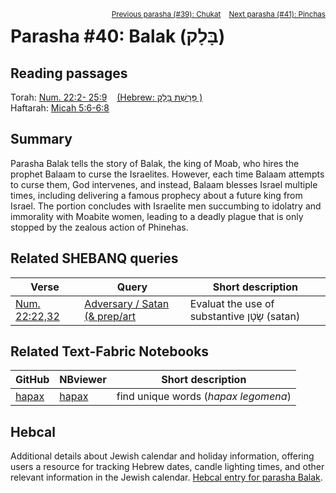 <span style="float: right;"><sup> <a href="../39%20-%20Chukat">Previous parasha (#39): Chukat</a> &nbsp;&nbsp; <a href="../41%20-%20Pinchas">Next parasha (#41): Pinchas</a></sup></span>

# Parasha #40: Balak (בָּלָק)

## Reading passages

Torah: <a href="https://www.stepbible.org/?q=version=NASB2020|reference=Num.22:2-25:9&options=HNVUG" target="_blank">Num. 22:2- 25:9</a> &nbsp;&nbsp; <a href="https://tikkun.io/#/p/balak" target="_blank">(Hebrew: פָּרָשַׁת בָּלָק
)</a><br>
Haftarah: 
<a href="https://www.stepbible.org/?q=version=NASB2020|reference=Mic.5:6-6:8&options=HNVUG" target="_blank">Micah 5:6-6:8</a>

## Summary

Parasha Balak tells the story of Balak, the king of Moab, who hires the prophet Balaam to curse the Israelites. However, each time Balaam attempts to curse them, God intervenes, and instead, Balaam blesses Israel multiple times, including delivering a famous prophecy about a future king from Israel. The portion concludes with Israelite men succumbing to idolatry and immorality with Moabite women, leading to a deadly plague that is only stopped by the zealous action of Phinehas.

## Related SHEBANQ queries

Verse | Query | Short description
--- | --- | --- 
<a href="https://www.stepbible.org/?q=version=NASB2020\|reference=Num.22:22-23&options=HNVUG" target="_blank">Num. 22:22,32</a> | <a href="https://shebanq.ancient-data.org/hebrew/queries?goto=6626&page=1&mr=r&qw=q" target="_blank">Adversary / Satan (& prep/art</a> | Evaluat the use of substantive שָׂטָן (satan)


## Related Text-Fabric Notebooks

GitHub | NBviewer | Short description
---|---|---
[hapax](hapax.ipynb) | <a href="https://nbviewer.org/github/tonyjurg/Parashot/blob/main/WeeklyParasha/40%20-%20Balak/hapax.ipynb" target="_blank">hapax</a> | find unique words (*hapax legomena*)

## Hebcal

Additional details about Jewish calendar and holiday information, offering users a resource for tracking Hebrew dates, candle lighting times, and other relevant information in the Jewish calendar. <a href="https://www.hebcal.com/sedrot/balak" target="_blank">Hebcal entry for parasha Balak</a>.
